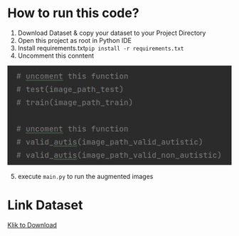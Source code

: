 # How to run this code?
1. Download Dataset & copy your dataset to your Project Directory
2. Open this project as root in Python IDE
3. Install requirements.txt```pip install -r requirements.txt```
4. Uncomment this conntent

![img.png](Documentation/img.png)

5. execute ```main.py``` to run the augmented images



# Link Dataset
[Klik to Download](https://drive.google.com/file/d/1HAeCIBUdCby4vkyT4E5L2yqxG_tiJx50/view?usp=sharing)